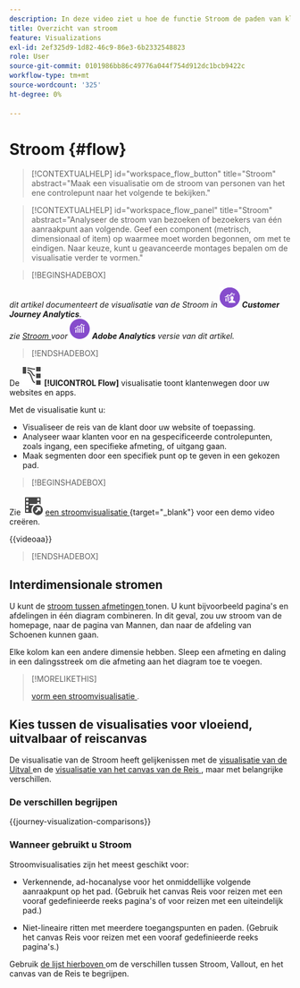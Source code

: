 ```yaml
---
description: In deze video ziet u hoe de functie Stroom de paden van klanten weergeeft via uw websites en apps.
title: Overzicht van stroom
feature: Visualizations
exl-id: 2ef325d9-1d82-46c9-86e3-6b2332548823
role: User
source-git-commit: 0101986bb86c49776a044f754d912dc1bcb9422c
workflow-type: tm+mt
source-wordcount: '325'
ht-degree: 0%

---
```


# Stroom {#flow}

<!-- markdownlint-disable MD034 -->

>[!CONTEXTUALHELP]
>id="workspace_flow_button"
>title="Stroom"
>abstract="Maak een visualisatie om de stroom van personen van het ene controlepunt naar het volgende te bekijken."

>[!CONTEXTUALHELP]
>id="workspace_flow_panel"
>title="Stroom"
>abstract="Analyseer de stroom van bezoeken of bezoekers van één aanraakpunt aan volgende. Geef een component (metrisch, dimensionaal of item) op waarmee moet worden begonnen, om met te eindigen. Naar keuze, kunt u geavanceerde montages bepalen om de visualisatie verder te vormen."

<!-- markdownlint-enable MD034 -->


>[!BEGINSHADEBOX]

_dit artikel documenteert de visualisatie van de Stroom in_ ![ CustomerJourneyAnalytics ](/help/assets/icons/CustomerJourneyAnalytics.svg) _&#x200B;**Customer Journey Analytics**._<br/>_zie [ Stroom ](https://experienceleague.adobe.com/nl/docs/analytics/analyze/analysis-workspace/visualizations/flow/flow) voor_ ![ AdobeAnalytics ](/help/assets/icons/AdobeAnalytics.svg) _&#x200B;**Adobe Analytics** versie van dit artikel._

>[!ENDSHADEBOX]


De ![ GraphPathing ](/help/assets/icons/GraphPathing.svg) **[!UICONTROL Flow]** visualisatie toont klantenwegen door uw websites en apps.

Met de visualisatie kunt u:

* Visualiseer de reis van de klant door uw website of toepassing.
* Analyseer waar klanten voor en na gespecificeerde controlepunten, zoals ingang, een specifieke afmeting, of uitgang gaan.
* Maak segmenten door een specifiek punt op te geven in een gekozen pad.


>[!BEGINSHADEBOX]

Zie ![ VideoCheckedOut ](/help/assets/icons/VideoCheckedOut.svg) [ een stroomvisualisatie ](https://video.tv.adobe.com/v/346063/?quality=12&learn=on){target="_blank"} voor een demo video creëren.

{{videoaa}}

>[!ENDSHADEBOX]


## Interdimensionale stromen

U kunt de [ stroom tussen afmetingen ](/help/analysis-workspace/visualizations/c-flow/multi-dimensional-flow.md) tonen. U kunt bijvoorbeeld pagina&#39;s en afdelingen in één diagram combineren. In dit geval, zou uw stroom van de homepage, naar de pagina van Mannen, dan naar de afdeling van Schoenen kunnen gaan.

Elke kolom kan een andere dimensie hebben. Sleep een afmeting en daling in een dalingsstreek om die afmeting aan het diagram toe te voegen.

>[!MORELIKETHIS]
>
>[ vorm een stroomvisualisatie ](/help/analysis-workspace/visualizations/c-flow/create-flow.md).
>

## Kies tussen de visualisaties voor vloeiend, uitvalbaar of reiscanvas

De visualisatie van de Stroom heeft gelijkenissen met de [ visualisatie van de Uitval ](/help/analysis-workspace/visualizations/fallout/fallout-flow.md) en de [ visualisatie van het canvas van de Reis ](/help/analysis-workspace/visualizations/journey-canvas/journey-canvas.md), maar met belangrijke verschillen.

### De verschillen begrijpen

<!-- Information in this snippet is shared between Journey canvas, Fallout, and Flow visualization docs -->

{{journey-visualization-comparisons}}

### Wanneer gebruikt u Stroom

Stroomvisualisaties zijn het meest geschikt voor:

* Verkennende, ad-hocanalyse voor het onmiddellijke volgende aanraakpunt op het pad. (Gebruik het canvas Reis voor reizen met een vooraf gedefinieerde reeks pagina&#39;s of voor reizen met een uiteindelijk pad.)

* Niet-lineaire ritten met meerdere toegangspunten en paden. (Gebruik het canvas Reis voor reizen met een vooraf gedefinieerde reeks pagina&#39;s.)

Gebruik [ de lijst hierboven ](#understand-the-differences) om de verschillen tussen Stroom, Vallout, en het canvas van de Reis te begrijpen.
